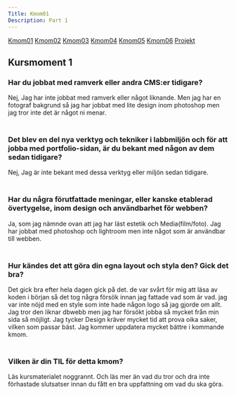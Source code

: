 ```yaml
---
Title: Kmom01
Description: Part 1
---
```



<div class="kmom-box-menu">
<a href="kmom01">Kmom01</a>
<a href="kmom02">Kmom02</a>
<a href="kmom03">Kmom03</a>
<a href="kmom04">Kmom04</a>
<a href="kmom05">Kmom05</a>
<a href="kmom06">Kmom06</a>
<a href="kmom10">Projekt</a></div>

<div class="kmoms">
<h2>Kursmoment 1</h2>

<h3>Har du jobbat med ramverk eller andra CMS:er tidigare? </h3>

Nej, Jag har inte jobbat med  ramverk eller något liknande. Men jag har en fotograf bakgrund så jag har jobbat med lite design inom photoshop men jag tror inte det är något ni menar. 

<h3><br>Det blev en del nya verktyg och tekniker i labbmiljön och för att jobba med portfolio-sidan, är du bekant med någon av dem sedan tidigare? </h3>

Nej, Jag är inte bekant med dessa verktyg eller miljön sedan tidigare.

<h3><br>Har du några förutfattade meningar, eller kanske etablerad övertygelse, inom design och användbarhet för webben?</h3>

Ja, som jag nämnde ovan att jag har läst estetik och Media(film/foto). Jag har jobbat med photoshop och lightroom men inte något som är användbar till webben.

<h3><br>Hur kändes det att göra din egna layout och styla den? Gick det bra?</h3>

Det gick bra efter hela dagen gick på det. de var svårt för mig att läsa av koden i början så det tog några försök innan jag fattade vad som är vad. jag var inte nöjd med en style som inte hade någon logo så jag gjorde om allt. Jag tror den liknar dbwebb men jag har försökt jobba så mycket från min sida så möjligt. Jag tycker Design kräver mycket tid att prova oika saker, vilken som passar bäst. Jag kommer uppdatera mycket bättre i kommande kmom.

<h3><br>Vilken är din TIL för detta kmom?</h3>

Läs kursmaterialet noggrannt. Och läs mer än vad du tror och dra inte förhastade slutsatser innan du fått en bra uppfattning om vad du ska göra.

</div>